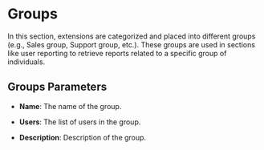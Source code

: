 # Groups

In this section, extensions are categorized and placed into different groups (e.g., Sales group, Support group, etc.). These groups are used in sections like user reporting to retrieve reports related to a specific group of individuals.

## Groups Parameters

- **Name**: The name of the group.

- **Users**: The list of users in the group.

- **Description**: Description of the group.